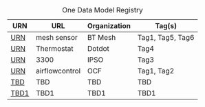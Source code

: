 
<table>
  <caption>One Data Model Registry</caption>
  <thead>
    <tr class="height-20">
       <th class="width-10">URN</th>
       <th>URL</th>
       <th>Organization</th>
       <th>Tag(s)</th>
    </tr>
  </thead>
  <tbody>
    <tr>
      <td><a href="https://raw.githubusercontent.com/one-data-model/prototype-registry/verification/mjk-examples/BT%20Mesh/sensor.sdf.json">URN</a></td> 
      <td>mesh sensor</td> 
      <td>BT Mesh</td>
      <td>Tag1, Tag5, Tag6</td>      
    </tr>
    <tr>
      <td><a href="https://raw.githubusercontent.com/one-data-model/prototype-registry/verification/mjk-examples/DotDot/Thermostat-odm-v0-2.json">URN</a></td>
      <td>Thermostat</td>
      <td>Dotdot</td>
      <td>Tag4</td>      
    </tr>
    <tr>
      <td><a href="https://raw.githubusercontent.com/one-data-model/prototype-registry/verification/mjk-examples/IPSO/ipso3300-new.sdf.json">URN</a></td> 
      <td>3300</td>
      <td>IPSO</td>
      <td>Tag3</td>
    </tr>    
    <tr> 
      <td><a href="https://raw.githubusercontent.com/one-data-model/prototype-registry/verification/mjk-examples/OCF/ocf-airflowcontrol.sdf.json">URN</a></td> 
      <td>airflowcontrol</td>
      <td>OCF</td> 
      <td>Tag1, Tag2</td>      
    </tr>
     <tr> 
      <td><a href="https://raw.githubusercontent.com/one-data-model/prototype-registry/verification/mjk-examples/OCF/ocf-airflowcontrol.sdf.json">TBD</a></td> 
      <td>TBD</td>
      <td>TBD</td> 
      <td>TBD</td>      
    </tr>
     <tr> 
      <td><a href="https://raw.githubusercontent.com/one-data-model/prototype-registry/verification/mjk-examples/OCF/ocf-airflowcontrol.sdf.json">TBD1</a></td> 
      <td>TBD1</td>
      <td>TBD1</td> 
      <td>TBD1</td>      
    </tr>        
  </tbody>
</table>
